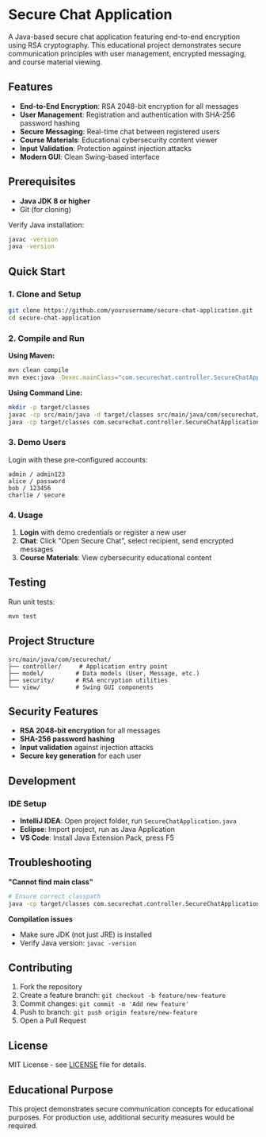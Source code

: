 # Secure Chat Application

A Java-based secure chat application featuring end-to-end encryption using RSA cryptography. This educational project demonstrates secure communication principles with user management, encrypted messaging, and course material viewing.

## Features

- **End-to-End Encryption**: RSA 2048-bit encryption for all messages
- **User Management**: Registration and authentication with SHA-256 password hashing
- **Secure Messaging**: Real-time chat between registered users
- **Course Materials**: Educational cybersecurity content viewer
- **Input Validation**: Protection against injection attacks
- **Modern GUI**: Clean Swing-based interface

## Prerequisites

- **Java JDK 8 or higher**
- Git (for cloning)

Verify Java installation:
```bash
javac -version
java -version
```

## Quick Start

### 1. Clone and Setup
```bash
git clone https://github.com/yourusername/secure-chat-application.git
cd secure-chat-application
```

### 2. Compile and Run

**Using Maven:**
```bash
mvn clean compile
mvn exec:java -Dexec.mainClass="com.securechat.controller.SecureChatApplication"
```

**Using Command Line:**
```bash
mkdir -p target/classes
javac -cp src/main/java -d target/classes src/main/java/com/securechat/*/*.java
java -cp target/classes com.securechat.controller.SecureChatApplication
```

### 3. Demo Users

Login with these pre-configured accounts:
```
admin / admin123
alice / password
bob / 123456
charlie / secure
```

### 4. Usage

1. **Login** with demo credentials or register a new user
2. **Chat**: Click "Open Secure Chat", select recipient, send encrypted messages
3. **Course Materials**: View cybersecurity educational content

## Testing

Run unit tests:
```bash
mvn test
```

## Project Structure

```
src/main/java/com/securechat/
├── controller/     # Application entry point
├── model/         # Data models (User, Message, etc.)
├── security/      # RSA encryption utilities
└── view/          # Swing GUI components
```

## Security Features

- **RSA 2048-bit encryption** for all messages
- **SHA-256 password hashing**
- **Input validation** against injection attacks
- **Secure key generation** for each user

## Development

### IDE Setup
- **IntelliJ IDEA**: Open project folder, run `SecureChatApplication.java`
- **Eclipse**: Import project, run as Java Application
- **VS Code**: Install Java Extension Pack, press F5

## Troubleshooting

**"Cannot find main class"**
```bash
# Ensure correct classpath
java -cp target/classes com.securechat.controller.SecureChatApplication
```

**Compilation issues**
- Make sure JDK (not just JRE) is installed
- Verify Java version: `javac -version`

## Contributing

1. Fork the repository
2. Create a feature branch: `git checkout -b feature/new-feature`
3. Commit changes: `git commit -m 'Add new feature'`
4. Push to branch: `git push origin feature/new-feature`
5. Open a Pull Request

## License

MIT License - see [LICENSE](LICENSE) file for details.

## Educational Purpose

This project demonstrates secure communication concepts for educational purposes. For production use, additional security measures would be required.
